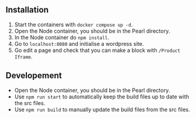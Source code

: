 ## Installation

1. Start the containers with `docker compose up -d`.
2. Open the Node container, you should be in the Pearl directory.
3. In the Node container do `npm install`.
4. Go to `localhost:8080` and initialise a wordpress site.
5. Go edit a page and check that you can make a block with `/Product Iframe`.

## Developement
- Open the Node container, you should be in the Pearl directory.
- Use `npm run start` to automatically keep the build files up to date with the src files.
- Use `npm run build` to manually update the build files from the src files.